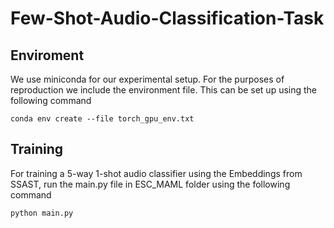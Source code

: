 # Few-Shot-Audio-Classification-Task


## Enviroment
We use miniconda for our experimental setup. For the purposes of reproduction we include the environment file. This can be set up using the following command
```
conda env create --file torch_gpu_env.txt
```

## Training
For training a 5-way 1-shot audio classifier using the Embeddings from SSAST, run the main.py file in ESC_MAML folder using the following command
```
python main.py
```









